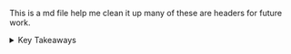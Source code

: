 This is a md file help me clean it up many of these are headers for future work.

<details markdown="block"><summary>Key Takeaways
</summary>
- Java is an Object-Oriented Programming (OOP) language.



<details markdown="block"><summary>Command Line</summary>

### Miscellaneous

<details markdown="block"><summary>Useful Commands</summary>

<details markdown="block"><summary>Useful Commands</summary>
Find the size of every directory inside your current directory:

Use the command du -sh ./* to calculate and display the size of every directory in your current location. The -s option summarizes the total size, while the -h option displays the sizes in a human-readable format.

Display how much disk space is used and available:

Use the command df -h to show disk space usage and availability in a human-readable format. The -h option makes the output easier to understand by displaying the sizes in a more readable format (e.g., KB, MB, GB).

Obtain a listing of processes and their IDs:

Use the command ps to display a list of processes and their respective IDs. Including the option aux with the command ps aux will show all processes with additional details, such as user, CPU usage, memory usage, and the command used to start the process.

Monitor system activity in real-time:

Use the command top to display a real-time, dynamic view of the processes running on your system. This command provides information about the system's performance, including CPU usage, memory usage, and more.

</details>
<details markdown="block"><summary>Manipulating Files and Directories</summary>

#### Create directories with necessary parent directories:

Use the command mkdir `-p` followed by the desired directory path to create the target directory and any necessary parent directories that don't exist. For example: mkdir `-p exist/nonexistentsteppingstone/targetfile`. The `-p` option ensures that all parent directories are created as needed.

#### Verbose output while creating directories:

Use the `-v` flag with mkdir to display messages about what the command is doing. For example: mkdir -v new_directory. The `-v` option provides verbose output, making it easier to understand what the command is doing.

#### Check available space on the hard drive:

Use the command `df -h` to see the available and used space on the hard drive in a human-readable format. The `-h` option displays sizes in a more understandable format (e.g., KB, MB, GB).

#### Wildcard characters in commands:

```bash
* represents zero or more characters, often used for searching or matching multiple files or directories.
? represents a single character, used for more precise searching or matching files or directories.
[] represents a range of characters. For example, [a-z] represents all lowercase letters, and [0-9] represents all digits. Useful for matching patterns in file or directory names.
```

</details>

</details>

## Java Fundamentals Overview - Learn the Basics

1. Hello, World!

2. Variables and Types

3. Conditionals

4. Arrays

5. Loops

6. Functions

7. Objects

## Create an artifact configuration for the JAR



From the main menu, select File | Project Structure (⌘ ;) and click Artifacts.
Click the Add button, point to JAR, and select From modules with dependencies.
To the right of the Main Class field, click the Browse button and select HelloWorld (com.example.helloworld) in the dialog that opens.
Apply the changes and close the dialog.


## Java Tutorial

<details markdown="block"><summary>Your First Java App</summary>
Follow the tutorial up to the part about packaging. Topics covered:

Creating a project
Exploring the project structure
Creating a package and a class
Writing code for the HelloWorld class
Using a live template for the main() method
Using code auto-completion
Using a live template for println()
Building and running the application

</details>

<details markdown="block"><summary>Debugging Java</summary>

Follow through all the directions in every section of this page. Topics covered:

Before you start…Putting breakpoints
Starting a debugger session
Stepping through the application
Stepping through the statements directly
Stepping through the method calls
</details>

<details markdown="block"><summary>Submitting Your Work</summary>

Capture screenshots of your code and its output. Consolidate them into a folder and submit it into the Canvas assignment designated for the Java Tutorial prework.

Capture screenshots of you debugging your code. Write something offering your own definitions and explanations for each of these debugging concepts:

Breakpoint
Step-to-next-line
Step-inside-function-call
Step-out-of-function-call
</details>

## Java Introduction

<details markdown="block"><summary>Java Intro</summary>

`public` - can be accessed from anywhere
`static` - can be accessed without creating an instance of the class
`void` - does not return anything
`main` - the entry point of the program
`System` - a pre-defined class in java that holds useful methods and variables
`System.out` - a static variable within system that represents the standard output of the program
`println` - a method that can be used to print a line

### Additional System Methods and Variables
`System.in`: This is an instance of InputStream and is used to read input from the console. Generally used with Scanner or BufferedReader to read user input.

`System.err`: This is an instance of PrintStream and is used to display error messages on the console, similar to System.out. The primary difference is that it writes to the standard error stream, allowing you to separate regular output from error messages.

`System.currentTimeMillis()`: This method returns the current time in milliseconds since the epoch (January 1, 1970, 00:00:00 GMT). Useful for measuring the time taken by a piece of code or for generating timestamps.

`System.nanoTime()`: Similar to System.currentTimeMillis(), but provides greater precision with nanosecond resolution. It is primarily used for measuring time intervals, not for obtaining wall-clock time.

</details>

